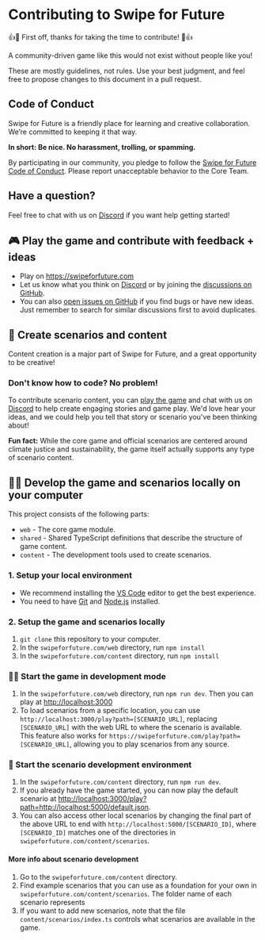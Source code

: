 # Contributing to Swipe for Future

👍🎉 First off, thanks for taking the time to contribute! 🎉👍

A community-driven game like this would not exist without people like you!

These are mostly guidelines, not rules. Use your best judgment, and feel free to propose changes to this document in a pull request.

## Code of Conduct

Swipe for Future is a friendly place for learning and creative collaboration. We’re committed to keeping it that way.

**In short: Be nice. No harassment, trolling, or spamming.**

By participating in our community, you pledge to follow the [Swipe for Future Code of Conduct](./CODE_OF_CONDUCT.md). Please report unacceptable behavior to the Core Team.

## Have a question?

Feel free to chat with us on [Discord](https://discord.gg/JGkQr9raU5) if you want help getting started!

## 🎮 Play the game and contribute with feedback + ideas

- Play on https://swipeforfuture.com
- Let us know what you think on [Discord](https://discord.gg/JGkQr9raU5) or by joining the [discussions on GitHub](https://github.com/Greenheart/swipeforfuture.com/issues).
- You can also [open issues on GitHub](https://github.com/Greenheart/swipeforfuture.com/issues) if you find bugs or have new ideas. Just remember to search for similar discussions first to avoid duplicates.

## 📝 Create scenarios and content

Content creation is a major part of Swipe for Future, and a great opportunity to be creative!

### Don't know how to code? No problem!

To contribute scenario content, you can [play the game](https://swipeforfuture.com) and chat with us on [Discord](https://discord.gg/JGkQr9raU5) to help create engaging stories and game play. We'd love hear your ideas, and we could help you tell that story or scenario you've been thinking about!

**Fun fact:** While the core game and official scenarios are centered around climate justice and sustainability, the game itself actually supports any type of scenario content.

## 👩‍💻 Develop the game and scenarios locally on your computer

This project consists of the following parts:

- `web` - The core game module.
- `shared` - Shared TypeScript definitions that describe the structure of game content.
- `content` - The development tools used to create scenarios.

### 1. Setup your local environment

- We recommend installing the [VS Code](https://code.visualstudio.com/) editor to get the best experience.
- You need to have [Git](https://git-scm.com/) and [Node.js](https://nodejs.org/) installed.

### 2. Setup the game and scenarios locally

1. `git clone` this repository to your computer.
2. In the `swipeforfuture.com/web` directory, run `npm install`
3. In the `swipeforfuture.com/content` directory, run `npm install`

### 👩‍💻 Start the game in development mode

1. In the `swipeforfuture.com/web` directory, run `npm run dev`. Then you can play at [http://localhost:3000](http://localhost:3000)
2. To load scenarios from a specific location, you can use `http://localhost:3000/play?path=[SCENARIO_URL]`, replacing `[SCENARIO_URL]` with the web URL to where the scenario is available. This feature also works for `https://swipeforfuture.com/play?path=[SCENARIO_URL]`, allowing you to play scenarios from any source.

### 📝 Start the scenario development environment

1. In the `swipeforfuture.com/content` directory, run `npm run dev`.
2. If you already have the game started, you can now play the default scenario at [http://localhost:3000/play?path=http://localhost:5000/default.json](http://localhost:3000/play?path=http://localhost:5000/default.json).
3. You can also access other local scenarios by changing the final part of the above URL to end with `http://localhost:5000/[SCENARIO_ID]`, where `[SCENARIO_ID]` matches one of the directories in `swipeforfuture.com/content/scenarios`.

#### More info about scenario development

1. Go to the `swipeforfuture.com/content` directory.
2. Find example scenarios that you can use as a foundation for your own in `swipeforfuture.com/content/scenarios`. The folder name of each scenario represents
3. If you want to add new scenarios, note that the file `content/scenarios/index.ts` controls what scenarios are available in the game.
